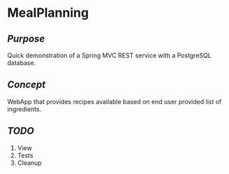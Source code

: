 # MealPlanning

## _Purpose_ 
Quick demonstration of a Spring MVC REST service with a PostgreSQL database. 

## *Concept* 
WebApp that provides recipes available based on end user provided list of ingredients. 

## *TODO*
1. View
2. Tests
3. Cleanup

